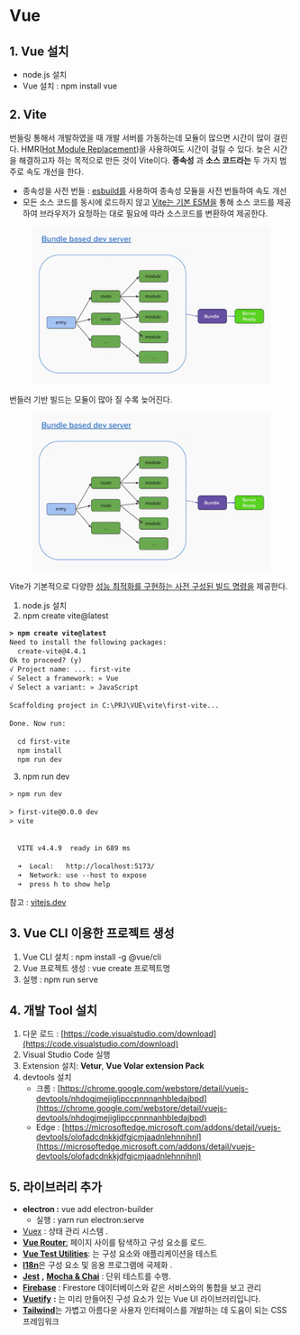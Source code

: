 # Vue

## 1. Vue 설치

* node.js 설치
* Vue 설치 : npm install vue

## 2. Vite

번들링 통해서 개발하였을 때  개발 서버를 가동하는데 모듈이 많으면 시간이 많이 걸린다. HMR([Hot Module Replacement](https://webpack.kr/concepts/hot-module-replacement/))을 사용하여도 시간이 걸릴 수 있다. 늦은 시간을 해결하고자 하는 목적으로 만든 것이 Vite이다. **종속성** 과 **소스 코드라는** 두 가지 범주로 속도 개선을 한다.

* 종속성을 사전 번들 :  [esbuild를](https://esbuild.github.io/) 사용하여 종속성 모듈을 사전 번들하여 속도 개선
* 모든 소스 코드를 동시에 로드하지 않고 [Vite는 기본 ESM을](https://developer.mozilla.org/en-US/docs/Web/JavaScript/Guide/Modules) 통해 소스 코드를 제공하여 브라우저가 요청하는 대로 필요에 따라 소스코드를 변환하여 제공한다.

<figure><img src="../.gitbook/assets/image (68).png" alt=""><figcaption></figcaption></figure>

번들러  기반 빌드는 모듈이 많아 질 수록 늦어진다.

<figure><img src="../.gitbook/assets/image (69).png" alt=""><figcaption></figcaption></figure>

Vite가 기본적으로 다양한 [성능 최적화를 구현하는 사전 구성된 ](https://vitejs.dev/guide/features#build-optimizations)[빌드 명령을](https://vitejs.dev/guide/build) 제공한다.

1. node.js 설치
2. npm create vite@latest

<pre><code><strong>> npm create vite@latest
</strong>Need to install the following packages:
  create-vite@4.4.1
Ok to proceed? (y)
√ Project name: ... first-vite
√ Select a framework: » Vue
√ Select a variant: » JavaScript

Scaffolding project in C:\PRJ\VUE\vite\first-vite...

Done. Now run:

  cd first-vite
  npm install
  npm run dev
</code></pre>

3. npm run dev

```
> npm run dev

> first-vite@0.0.0 dev
> vite


  VITE v4.4.9  ready in 689 ms

  ➜  Local:   http://localhost:5173/
  ➜  Network: use --host to expose
  ➜  press h to show help

```

참고 : [vitejs.dev](https://vitejs.dev/guide/why.html)

## 3. Vue CLI  이용한  프로젝트  생성

1. Vue CLI 설치 : npm install -g @vue/cli
2. Vue 프로젝트 생성 :  vue create 프로젝트명
3. 실행 : npm run serve

## 4. 개발 Tool 설치

1. 다운 로드 : [https://code.visualstudio.com/download](https://code.visualstudio.com/download)
2. Visual Studio Code 실행&#x20;
3. Extension 설치: **Vetur**, **Vue Volar extension Pack**
4. devtools 설치&#x20;
   * 크롬 : [https://chrome.google.com/webstore/detail/vuejs-devtools/nhdogjmejiglipccpnnnanhbledajbpd](https://chrome.google.com/webstore/detail/vuejs-devtools/nhdogjmejiglipccpnnnanhbledajbpd)
   * Edge : [https://microsoftedge.microsoft.com/addons/detail/vuejs-devtools/olofadcdnkkjdfgjcmjaadnlehnnihnl](https://microsoftedge.microsoft.com/addons/detail/vuejs-devtools/olofadcdnkkjdfgjcmjaadnlehnnihnl)

## 5. 라이브러리 추가

* **electron :** vue add electron-builder
  * 실행 : yarn run electron:serve
* &#x20;[Vuex](https://vuex.vuejs.org/) : 상태 관리 시스템 .
* &#x20;[**Vue Router**:](https://router.vuejs.org/) 페이지 사이를 탐색하고 구성 요소를 로드.
* &#x20;[**Vue Test Utilities**](https://test-utils.vuejs.org/): 는 구성 요소와 애플리케이션을 테스트&#x20;
* &#x20;[**I18n**](https://kazupon.github.io/vue-i18n/)은 구성 요소 및 응용 프로그램에 국제화 .
* [**Jest**](https://jestjs.io/) **,** [**Mocha & Chai**](https://mochajs.org/) : 단위 테스트를 수행.
* [**Firebase**](https://firebase.google.com/) : Firestore 데이터베이스와 같은 서비스와의 통합을 보고 관리&#x20;
* [**Vuetify**](https://vuetifyjs.com/en/) **:** 는 미리 만들어진 구성 요소가 있는 Vue UI 라이브러리입니다.
* [**Tailwind**](https://tailwindcss.com/)는 가볍고 아름다운 사용자 인터페이스를 개발하는 데 도움이 되는 CSS 프레임워크&#x20;
